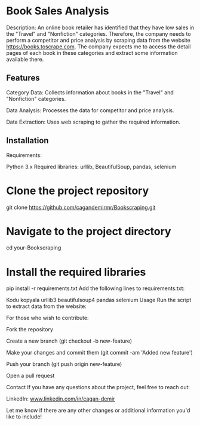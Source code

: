# Book Sales Analysis
Description: An online book retailer has identified that they have low sales in the "Travel" and "Nonfiction" categories. Therefore, the company needs to perform a competitor and price analysis by scraping data from the website https://books.toscrape.com. The company expects me to access the detail pages of each book in these categories and extract some information available there.

## Features
Category Data: Collects information about books in the "Travel" and "Nonfiction" categories.

Data Analysis: Processes the data for competitor and price analysis.

Data Extraction: Uses web scraping to gather the required information.

## Installation

Requirements:

Python 3.x
Required libraries: urllib, BeautifulSoup, pandas, selenium

# Clone the project repository
git clone https://github.com/cagandemirmr/Bookscraping.git

# Navigate to the project directory
cd your-Bookscraping

# Install the required libraries
pip install -r requirements.txt
Add the following lines to requirements.txt:

Kodu kopyala
urllib3
beautifulsoup4
pandas
selenium
Usage
Run the script to extract data from the website:



For those who wish to contribute:

Fork the repository

Create a new branch (git checkout -b new-feature)

Make your changes and commit them (git commit -am 'Added new feature')

Push your branch (git push origin new-feature)

Open a pull request



Contact
If you have any questions about the project, feel free to reach out:

LinkedIn: www.linkedin.com/in/cagan-demir 

Let me know if there are any other changes or additional information you'd like to include!
